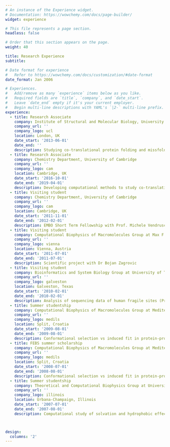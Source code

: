 ```yaml
---
# An instance of the Experience widget.
# Documentation: https://wowchemy.com/docs/page-builder/
widget: experience

# This file represents a page section.
headless: false

# Order that this section appears on the page.
weight: 40

title: Research Experience
subtitle:

# Date format for experience
#   Refer to https://wowchemy.com/docs/customization/#date-format
date_format: Jan 2006

# Experiences.
#   Add/remove as many `experience` items below as you like.
#   Required fields are `title`, `company`, and `date_start`.
#   Leave `date_end` empty if it's your current employer.
#   Begin multi-line descriptions with YAML's `|2-` multi-line prefix.
experience:
  - title: Research Associate
    company: Institute of Structural and Molecular Biology, University College London
    company_url: ''
    company_logo: ucl
    location: London, UK
    date_start: '2013-06-01'
    date_end: ''
    description: Studying co-translational protein folding and missfolding (Prof. John Christodoulou group)
  - title: Research Associate
    company: Chemistry Department, University of Cambridge
    company_url: ''
    company_logo: cam
    location: Cambridge, UK
    date_start: '2016-10-01'
    date_end: '2019-04-01'
    description: Developing computational methods to study co-translational protein folding (Prof. Michele Vendruscolo group)
  - title: Visiting student
    company: Chemistry Department, University of Cambridge
    company_url: ''
    company_logo: cam
    location: Cambridge, UK
    date_start: '2011-11-01'
    date_end: '2012-02-01'
    description: EMBO Short Term Fellowship with Prof. Michele Vendruscolo
  - title: Visiting student
    company: Computational Biophysics of Macromolecules Group at Max F. Perutz Laboratories
    company_url: ''
    company_logo: vienna
    location: Vienna, Austria
    date_start: '2011-07-01'
    date_end: '2011-07-01'
    description: Scientific project with Dr Bojan Zagrovic
  - title: Visiting student
    company: Bioinformatics and System Biology Group at University of Texas Medical Branch at Galveston
    company_url: ''
    company_logo: galveston
    location: Galveston, Texas
    date_start: '2010-02-01'
    date_end: '2010-02-01'
    description: Analysis of sequencing data of human fragile sites (Prof. Maga Rowicka)
  - title: Summer studentship
    company: Computational Biophysics of Macromolecules Group at Mediterranean Institute for Life Sciences
    company_url: ''
    company_logo: medils
    location: Split, Croatia
    date_start: '2009-08-01'
    date_end: '2009-08-01'
    description: Conformational selection vs induced fit in protein-protein binding (Dr Bojan Zagrovic)
  - title: FEBS summer scholarship
    company: Computational Biophysics of Macromolecules Group at Mediterranean Institute for Life Sciences
    company_url: ''
    company_logo: medils
    location: Split, Croatia
    date_start: '2008-07-01'
    date_end: '2008-08-01'
    description: Conformational selection vs induced fit in protein-protein binding (Dr Bojan Zagrovic)
  - title: Summer studentship
    company: Theoretical and Computational Biophysics Group at University of Illinois in Urbana-Champaign
    company_url: ''
    company_logo: illinois
    location: Urbana-Champaign, Illinois
    date_start: '2007-07-01'
    date_end: '2007-08-01'
    description: Computational study of solvation and hydrophobic effect around a simple molecular compound (Prof. Klaus Schulten)



design:
  columns: '2'
---
```


